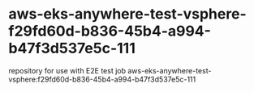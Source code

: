 # aws-eks-anywhere-test-vsphere-f29fd60d-b836-45b4-a994-b47f3d537e5c-111
repository for use with E2E test job aws-eks-anywhere-test-vsphere:f29fd60d-b836-45b4-a994-b47f3d537e5c-111
